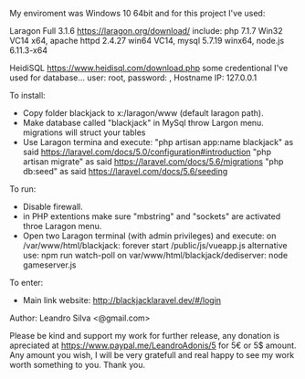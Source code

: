 
My enviroment was Windows 10 64bit and for this project I've used:

Laragon Full 3.1.6 https://laragon.org/download/
  include: php 7.1.7 Win32 VC14 x64, apache httpd 2.4.27 win64 VC14, mysql 5.7.19 winx64, node.js 6.11.3-x64
  
HeidiSQL https://www.heidisql.com/download.php
  some credentional I've used for database... user: root, password: , Hostname IP: 127.0.0.1
  
To install:
  - Copy folder blackjack to x:/laragon/www (default laragon path).
  - Make database called "blackjack" in MySql throw Largon menu.
    migrations will struct your tables
  - Use Laragon termina and execute: 
      "php artisan app:name blackjack" as said  https://laravel.com/docs/5.0/configuration#introduction
      "php artisan migrate" as said https://laravel.com/docs/5.6/migrations
      "php db:seed" as said https://laravel.com/docs/5.6/seeding
      
To run:
  - Disable firewall.
  - in PHP extentions make sure "mbstring" and "sockets" are activated throe Laragon menu.
  - Open two Laragon terminal (with admin privileges) and execute:
    on /var/www/html/blackjack:  forever start /public/js/vueapp.js
      alternative use: npm run watch-poll
    on var/www/html/blackjack/dediserver: node gameserver.js
    
To enter:
  - Main link website: http://blackjacklaravel.dev/#/login
  
Author: Leandro Silva <@gmail.com>

Please be kind and support my work for further release, any donation is apreciated
at https://www.paypal.me/LeandroAdonis/5 for 5€ or 5$ amount. Any amount you wish, 
I will be very gratefull and real happy to see my work worth something to you. Thank you.
